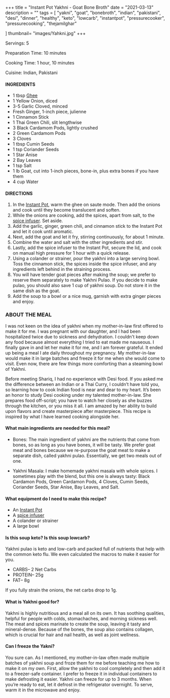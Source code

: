 +++
title = "Instant Pot Yakhni - Goat Bone Broth"
date = "2021-03-13"
description = ""
tags = [
    "yakni",
    "goat",
    "bonebroth",
    "indian",
    "pakistani",
    "desi",
    "dinner",
    "healthy",
    "keto",
    "lowcarb",
    "instantpot",
    "pressurecooker",
    "pressurecooking",
    "thejamilghar"
    
]
thumbnail= "images/Yahkni.jpg"
+++

Servings: 5 <!--more-->

Preparation Time: 10 minutes 

Cooking Time: 1 hour, 10 minutes 

Cuisine: Indian, Pakistani  

#### INGREDIENTS 

* 1 tbsp [Ghee](https://amzn.to/3vmpBaf)
* 1 Yellow Onion, diced 
* 3-5 Garlic Cloved, minced
* Fresh Ginger, 1-inch piece, julienne 
* 1 Cinnamon Stick 
* 1 Thai Green Chili, slit lengthwise
* 3 Black Cardamom Pods, lightly crushed 
* 2 Green Cardamom Pods
* 3 Cloves 
* 1 tbsp Cumin Seeds 
* 1 tsp Coriander Seeds 
* 1 Star Anise 
* 2 Bay Leaves 
* 1 tsp Salt 
* 1 lb Goat, cut into 1-inch pieces, bone-in, plus extra bones if you have them 
* 4 cup Water 

#### DIRECTIONS 
1. In the [Instant Pot](https://amzn.to/3qLtTEw), warm the ghee on saute mode. Then add the onions and cook until they become translucent and soften. 
2. While the onions are cooking, add the spices, apart from salt, to the [spice infuser](https://amzn.to/38zcQ2w). Set aside. 
3. Add the garlic, ginger, green chili, and cinnamon stick to the Instant Pot and let it cook until aromatic. 
4. Next, add the goat and let it fry, stirring continuously, for about 1 minute. 
5. Combine the water and salt with the other ingredients and stir. 
6. Lastly, add the spice infuser to the Instant Pot, secure the lid, and cook on manual high pressure for 1 hour with a quick release. 
7. Using a colander or strainer, pour the yakhni into a large serving bowl. Toss the cinnamon stick, the spices inside the spice infuser, and any ingredients left behind in the straining process. 
8. You will have tender goat pieces after making the soup; we prefer to reserve them separately to make Yakhni Pulao. If you decide to make pulao, you should also save 1 cup of yakhni soup. Do not store it in the same dish as the goat. 
9. Add the soup to a bowl or a nice mug, garnish with extra ginger pieces and enjoy.  

### ABOUT THE MEAL 

I was not keen on the idea of yakhni when my mother-in-law first offered to make it for me. I was pregnant with our daughter, and I had been hospitalized twice due to sickness and dehydration.  I couldn't keep down any food because almost everything I tried to eat made me nauseous. I finally gave in and let her make it for me, and I am forever grateful. It ended up being a meal I ate daily throughout my pregnancy. My mother-in-law would make it in large batches and freeze it for me when she would come to visit. Even now, there are few things more comforting than a steaming bowl of Yakhni. 

Before meeting Shariq, I had no experience with Desi food. If you asked me the difference between an Indian or a Thai Curry, I couldn’t have told you, so learning how to cook Indian food is near and dear to my heart. It’s been an honor to study Desi cooking under my talented mother-in-law. She prepares food off-script; you have to watch her closely as she buzzes through the kitchen, or you miss it all. I am amazed by her ability to build upon flavors and create masterpiece after masterpiece. This recipe is inspired by what I have learned cooking alongside her.

#### What main ingredients are needed for this meal?

* Bones: The main ingredient of yakhni are the nutrients that come from bones, so as long as you have bones, it will be tasty. We prefer goat meat and bones because we re-purpose the goat meat to make a separate dish, called yakhni pulao. Essentially, we get two meals out of one. 

* Yakhni Masala: I make homemade yakhni masala with whole spices. I sometimes play with the blend, but this one is always tasty: Black Cardamon Pods, Green Cardamon Pods, 4 Cloves, Cumin Seeds, Coriander Seeds, Star Anise, Bay Leaves, and Salt.   

#### What equipment do I need to make this recipe?

* An [Instant Pot](https://amzn.to/3rJtgwM)
* A [spice infuser](https://amzn.to/3lhIYN1)
* A colander or strainer 
* A large bowl 

#### Is this soup keto? Is this soup lowcarb?

Yakhni pulao is keto and low-carb and packed full of nutrients that help with the common keto flu. We even calculated the macros to make it easier for you. 

* CARBS– 2 Net Carbs
* PROTEIN– 25g
* FAT– 8g

If you fully strain the onions, the net carbs drop to 1g.

#### What is Yakhni good for? 

Yakhni is highly nutritious and a meal all on its own. It has soothing qualities, helpful for people with colds, stomachaches, and morning sickness well. The meat and spices marinate to create the soup, leaving it tasty and mineral-dense. Because of the bones, the soup also contains collagen, which is crucial for hair and nail health, as well as joint wellness.

#### Can I freeze the Yakni?

You sure can. As I mentioned, my mother-in-law often made multiple batches of yakhni soup and froze them for me before teaching me how to make it on my own. First, allow the yakhni to cool completely and then add it to a freezer-safe container. I prefer to freeze it in individual containers to make defrosting it easier. Yakhni can freeze for up to 3 months. When you’re ready to eat, let it defrost in the refrigerator overnight. To serve, warm it in the microwave and enjoy. 
